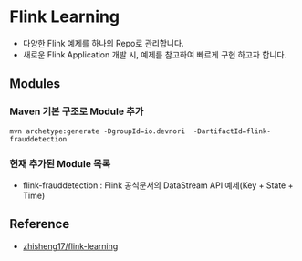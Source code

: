 # Flink Learning

- 다양한 Flink 예제를 하나의 Repo로 관리합니다.
- 새로운 Flink Application 개발 시, 예제를 참고하여 빠르게 구현 하고자 합니다.

## Modules
### Maven 기본 구조로 Module 추가

```
mvn archetype:generate -DgroupId=io.devnori  -DartifactId=flink-frauddetection
```

### 현재 추가된 Module 목록
- flink-frauddetection : Flink 공식문서의 DataStream API 예제(Key + State + Time)

## Reference

- [zhisheng17/flink-learning](https://github.com/zhisheng17/flink-learning)